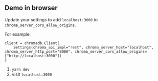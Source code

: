 ## Demo in browser 

Update your settings to add `localhost:3000` to `chroma_server_cors_allow_origins`. 

For example:

```
client = chromadb.Client(
    Settings(chroma_api_impl="rest", chroma_server_host="localhost", chroma_server_http_port="8000", chroma_server_cors_allow_origins=["http://localhost:3000"])
)

```

1. `yarn dev` 
2. visit `localhost:3000`